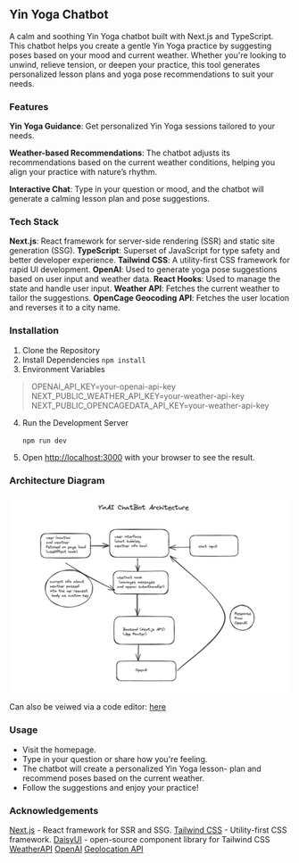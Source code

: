 ## Yin Yoga Chatbot

A calm and soothing Yin Yoga chatbot built with Next.js and TypeScript. This chatbot helps you create a gentle Yin Yoga practice by suggesting poses based on your mood and current weather. Whether you're looking to unwind, relieve tension, or deepen your practice, this tool generates personalized lesson plans and yoga pose recommendations to suit your needs.

### Features

  **Yin Yoga Guidance**: Get personalized Yin Yoga sessions tailored to your needs.

  **Weather-based Recommendations**: The chatbot adjusts its recommendations based on the current weather conditions, helping you align your practice with nature’s rhythm.

  **Interactive Chat**: Type in your question or mood, and the chatbot will generate a calming lesson plan and pose suggestions.

### Tech Stack

**Next.js**: React framework for server-side rendering (SSR) and static site generation (SSG).
**TypeScript**: Superset of JavaScript for type safety and better developer experience.
**Tailwind CSS**: A utility-first CSS framework for rapid UI development.
**OpenAI**: Used to generate yoga pose suggestions based on user input and weather data.
**React Hooks**: Used to manage the state and handle user input.
**Weather API**: Fetches the current weather to tailor the suggestions.
**OpenCage Geocoding API**: Fetches the user location and reverses it to a city name.


### Installation

1. Clone the Repository
2. Install Dependencies
   `npm install`
3. Environment Variables

>OPENAI_API_KEY=your-openai-api-key  
>NEXT_PUBLIC_WEATHER_API_KEY=your-weather-api-key  
>NEXT_PUBLIC_OPENCAGEDATA_API_KEY=your-weather-api-key

4. Run the Development Server

   `npm run dev`
   
5. Open [http://localhost:3000](http://localhost:3000) with your browser to see the result.

### Architecture Diagram
![Architecture Diagram](public/images/architectureDiagram.png)

Can also be veiwed via a code editor: [here](https://github.com/cvtqx/nextjs-chatbot/blob/main/architecture.excalidraw)

### Usage

  - Visit the homepage.
  - Type in your question or share how you're feeling.
  - The chatbot will create a personalized Yin Yoga lesson- plan and recommend poses based on the current weather.
  - Follow the suggestions and enjoy your practice!

### Acknowledgements
[Next.js](https://nextjs.org/) - React framework for SSR and SSG.
[Tailwind CSS](https://tailwindcss.com/) - Utility-first CSS framework.
[DaisyUI](https://daisyui.com) - open-source component library for Tailwind CSS
[WeatherAPI](https://www.weatherapi.com)
[OpenAI](https://openai.com/)
[Geolocation API](https://opencagedata.com)